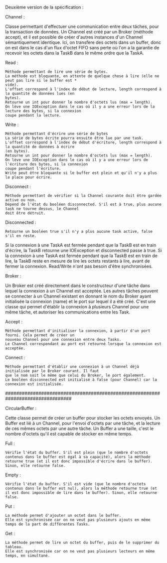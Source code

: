 Deuxième version de la spécification :

Channel :

Classe permettant d'effectuer une communication entre deux tâches, pour la transaction de données. 
Un Channel est créé par un Broker (méthode accept), et il est possible de créer d'autres instances d'un Channel sémantiquement identique. 
Ici, on transfère des octets dans un buffer, donc on est dans le cas d'un flux d'octet FIFO sans perte où l'on a la garantie de recevoir les octets dans la TaskB dans le même ordre que la TaskA.


Read :

	Méthode permettant de lire une série de bytes.
	La méthode est bloquante, en attente de quelque chose à lire (elle ne peut pas lire si le buffer est *	
	vide).
	L'offset correspond à l'index de début de lecture, length correspond à la quantité de données lues (en 
	bytes).
	Retourne un int pour donner le nombre d'octets lus (max = length).
	On lève une IOException dans le cas où il y a une erreur lors de la lecture des bytes, si la connexion 
	coupe pendant la lecture.
	
Write :

	Méthode permettant d'écrire une série de bytes
	La série de bytes écrite pourra ensuite être lue par une task.
	L'offset correspond à l'index de début d'écriture, length correspond à la quantité de données à écrire 
	(en bytes).
	Retourne un int pour donner le nombre d'octets lus (max = length).
	On lève une IOException dans le cas où il y a une erreur lors de l'écriture des bytes, si la connexion 
	coupe pendant l'écriture.
	Write peut être bloquante si le buffer est plein et qu'il n'y a plus la place pour écrire.
	
Disconnect :

	Méthode permettant de vérifier si la Channel courante doit être gardée active ou non.
	Dépend de l'état du booléen disconnected. S'il est à true, plus aucune task ne tourne dessus, le Channel 
	doit être détruit.
	
Disconnected : 

	Retourne un booléen true s'il n'y a plus aucune task active, false s'il en reste.
	

Si la connexion à une TaskA est fermée pendant que la TaskB est en train d'écrire, la TaskB retourne une IOException et disconnected passe à true.
Si la connexion à une TaskA est fermée pendant que la TaskB est en train de lire, la TaskB reste en mesure de lire les octets restants à lire, avant de fermer la connexion.
Read/Write n'ont pas besoin d'être synchronisées.


Broker :

Un Broker est créé directement dans le constructeur d'une tâche dans lequel la connexion à un Channel est acceptée. Les autres tâches peuvent se connecter à un Channel existant en donnant le nom du Broker ayant initialisée la connexion (name) et le port sur lequel il a été créé. C'est une classe qui permet d'établir la connexion à plusieurs Channel pour une même tâche, et autoriser les communications entre les Task.

Accept : 

	Méthode permettant d'initialiser la connexion, à partir d'un port fourni. Cela permet de créer un 		
	nouveau Channel pour une connexion entre deux Tasks.
	Le Channel correspondant au port est retourné lorsque la connexion est acceptée.
	
Connect :

	Méthode permettant d'établir une connexion à un Channel déjà initialisée par le Broker courant. Il faut 
	que le nom soit le même que celui du Broker, le port également.
	Le booléen disconnected est initialisé à false (pour Channel) car la connexion est initialisée.
	

	
################################################################################
	
	
CircularBuffer :

Cette classe permet de créer un buffer pour stocker les octets envoyés. Un Buffer est lié à un Channel, pour l'envoi d'octets par une tâche, et la lecture de ces mêmes octets par une autre tâche.
Un Buffer a une taille, c'est le nombre d'octets qu'il est capable de stocker en même temps.

Full :

	Vérifie l'état du buffer. S'il est plein (que le nombre d'octets contenus dans le buffer est égal à sa capacité), alors la méthode retourne true (et il est donc impossible d'écrire dans le buffer). Sinon, elle retourne false.

Empty :

	Vérifie l'état du buffer. S'il est vide (que le nombre d'octets contenus dans le buffer est nul), alors la méthode retourne true (et il est donc impossible de lire dans le buffer). Sinon, elle retourne false.

Put :

	La méthode permet d'ajouter un octet dans le buffer.
	Elle est synchronisée car on ne veut pas plusieurs ajouts en même temps de la part de différentes Tasks.
	
Get :

	La méthode permet de lire un octet du buffer, puis de le supprimer du tableau.
	Elle est synchronisée car on ne veut pas plusieurs lecteurs en même temps, en simultané.